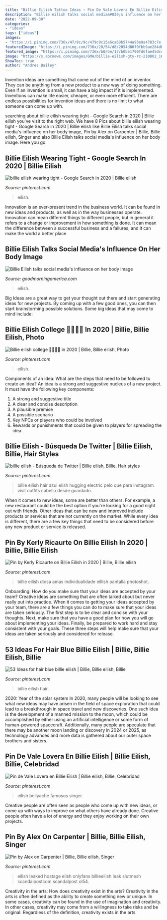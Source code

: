 ```yaml
---
title: "Billie Eilish Tattoo Ideas ~ Pin De Vale Lovera En Billie Eilish"
description: "Billie eilish talks social media&#039;s influence on her body image"
date: "2022-09-30"
categories:
- "ideas"
tags: ["ideas"]
images:
- "https://i.pinimg.com/736x/47/9c/9c/479c9c15a6ca69b5744a93e9a4783c7e.jpg"
featuredImage: "https://i.pinimg.com/736x/20/54/d8/2054d80f9fbb9ae284d0c267edc14e7d.jpg"
featured_image: "https://i.pinimg.com/736x/b0/be/17/b0be1790fd6fae45dcc2ceb90a030c66.jpg"
image: "https://s.abcnews.com/images/GMA/billie-eilish-gty-rc-210802_1627919268055_hpMain_16x9_992.jpg"
ShowToc: true
author: "Andres Bailey"
---
```



Invention ideas are something that come out of the mind of an inventor. They can be anything from a new product to a new way of doing something. Even if an invention is small, it can have a big impact if it is implemented. Inventions can make life easier, cheaper, or even more efficient. There are endless possibilities for invention ideas and there is no limit to what someone can come up with.

	

		
searching about billie eilish wearing tight - Google Search in 2020 | Billie eilish you've visit to the right web. We have 8 Pics about billie eilish wearing tight - Google Search in 2020 | Billie eilish like Billie Eilish talks social media&#039;s influence on her body image, Pin by Alex on Carpenter | Billie, Billie eilish, Singer and also Billie Eilish talks social media&#039;s influence on her body image. Here you go:
		
    
## Billie Eilish Wearing Tight - Google Search In 2020 | Billie Eilish

<img loading=lazy src="https://i.pinimg.com/736x/b0/be/17/b0be1790fd6fae45dcc2ceb90a030c66.jpg" onerror="this.onerror=null;this.src='https://tse2.mm.bing.net/th?id=OIP.RncCnSpRkvEzgWsldO_W3wHaHa&amp;pid=15.1';" alt="billie eilish wearing tight - Google Search in 2020 | Billie eilish">

_Source: pinterest.com_

>eilish. 

	

Innovation is an ever-present trend in the business world. It can be found in new ideas and products, as well as in the way businesses operate. Innovation can mean different things to different people, but in general it refers to a change or improvement in how something is done. It can mean the difference between a successful business and a failures, and it can make the world a better place.

    
## Billie Eilish Talks Social Media&#039;s Influence On Her Body Image

<img loading=lazy src="https://s.abcnews.com/images/GMA/billie-eilish-gty-rc-210802_1627919268055_hpMain_16x9_992.jpg" onerror="this.onerror=null;this.src='https://tse1.mm.bing.net/th?id=OIP.6vXLBCzUgLyn9FyVEqh2lAHaEK&amp;pid=15.1';" alt="Billie Eilish talks social media&#039;s influence on her body image">

_Source: goodmorningamerica.com_

>eilish. 

	

Big Ideas are a great way to get your thought out there and start generating ideas for new projects. By coming up with a few good ones, you can then start brainstorming possible solutions. Some big ideas that may come to mind include: 

    
## Billie Eilish College 💚🖤💚🖤 In 2020 | Billie, Billie Eilish, Photo

<img loading=lazy src="https://i.pinimg.com/736x/10/46/6b/10466b4ae1a9f7f3e38d4c2ce1eec328.jpg" onerror="this.onerror=null;this.src='https://tse4.mm.bing.net/th?id=OIP.I5GFO5dMa3Th78hVAph-TQHaNK&amp;pid=15.1';" alt="Billie eilish college 💚🖤💚🖤 in 2020 | Billie, Billie eilish, Photo">

_Source: pinterest.com_

>eilish. 

	

Components of an idea: What are the steps that need to be followed to create an idea?
An idea is a strong and suggestive nucleus of a new project. It must have the following key components:
1. A strong and suggestive title 
2. A clear and concise description 
3. A plausible premise 
4. A possible scenario 
5. Key NPCs or players who could be involved 
6. Rewards or punishments that could be given to players for spreading the idea 

    
## Billie Eilish - Búsqueda De Twitter | Billie Eilish, Billie, Hair Styles

<img loading=lazy src="https://i.pinimg.com/736x/20/54/d8/2054d80f9fbb9ae284d0c267edc14e7d.jpg" onerror="this.onerror=null;this.src='https://tse2.mm.bing.net/th?id=OIP.ldhOQl2DaaejsXliGNl_lQHaLH&amp;pid=15.1';" alt="billie eilish - Búsqueda de Twitter | Billie eilish, Billie, Hair styles">

_Source: pinterest.com_

>billie eilish hair azul elish hugging electric pelo que para instagram visit outfits cabello desde guardado. 

	

When it comes to new ideas, some are better than others. For example, a new restaurant could be the best option if you're looking for a good night out with friends. Other ideas that can be new and improved include products or services that are not currently on the market. While every idea is different, there are a few key things that need to be considered before any new product or service is released.

    
## Pin By Kerly Ricaurte On Billie Eilish In 2020 | Billie, Billie Eilish

<img loading=lazy src="https://i.pinimg.com/736x/03/e8/a6/03e8a6d58003446a3c63b8a7a38cfb74.jpg" onerror="this.onerror=null;this.src='https://tse2.mm.bing.net/th?id=OIP.BXcZNpALJLEPXGrUzF_hwgHaHL&amp;pid=15.1';" alt="Pin by Kerly Ricaurte on Billie Eilish in 2020 | Billie, Billie eilish">

_Source: pinterest.com_

>billie eilish diosa amas individualidade eillish pantalla photoshot. 

	

Onboarding: How do you make sure that your ideas are accepted by your team?
Creative ideas are something that are often talked about but never really put into practice. When it comes to getting your ideas accepted by your team, there are a few things you can do to make sure that your ideas are taken seriously. The first step is to be clear and concise with your thoughts. Next, make sure that you have a good plan for how you will go about implementing your ideas. Finally, be prepared to work hard and stay consistent with your goals. These three steps will help make sure that your ideas are taken seriously and considered for release.

    
## 53 Ideas For Hair Blue Billie Eilish | Billie, Billie Eilish, Billie

<img loading=lazy src="https://i.pinimg.com/736x/cc/92/f8/cc92f8ab0329a1e454c5eda7259fbc68.jpg" onerror="this.onerror=null;this.src='https://tse2.mm.bing.net/th?id=OIP.Z1ur3fBc6B2H09ubfb_k4wAAAA&amp;pid=15.1';" alt="53 Ideas for hair blue billie eilish | Billie, Billie eilish, Billie">

_Source: pinterest.com_

>billie eilish hair. 

	

2020: Year of the solar system
In 2020, many people will be looking to see what new ideas may have arisen in the field of space exploration that could lead to a breakthrough in space travel and new discoveries. One such idea is the development of a manned mission to the moon, which could be accomplished by either using an artificial intelligence or some form of human-powered spacecraft. Additionally, many people are speculate that there may be another moon landing or discovery in 2024 or 2025, as technology advances and more data is gathered about our outer space brothers and sisters.

    
## Pin De Vale Lovera En Billie Eilish | Billie Eilish, Billie, Celebridad

<img loading=lazy src="https://i.pinimg.com/736x/47/9c/9c/479c9c15a6ca69b5744a93e9a4783c7e.jpg" onerror="this.onerror=null;this.src='https://tse4.mm.bing.net/th?id=OIP.lUZYERA3OKi8x6CDHkXflAHaNJ&amp;pid=15.1';" alt="Pin de Vale Lovera en Billie Eilish | Billie eilish, Billie, Celebridad">

_Source: pinterest.com_

>eilish bellyache famosos singer. 

	

Creative people are often seen as people who come up with new ideas, or come up with ways to improve on what others have already done. Creative people often have a lot of energy and they enjoy working on their own projects.

    
## Pin By Alex On Carpenter | Billie, Billie Eilish, Singer

<img loading=lazy src="https://i.pinimg.com/736x/45/9b/a9/459ba965c21003ecede393762e3fdfa2.jpg" onerror="this.onerror=null;this.src='https://tse1.mm.bing.net/th?id=OIP.vvupBZKxvITiw4FLQ57yZwHaNK&amp;pid=15.1';" alt="Pin by Alex on Carpenter | Billie, Billie eilish, Singer">

_Source: pinterest.com_

>eilish leaked hostage elish onlyfans billieeilish leak slutmesh scandalpostcom scandalpost ol54. 

	

Creativity in the arts: How does creativity exist in the arts?
Creativity in the arts is often defined as the ability to create something new or unique. In some cases, creativity can be found in the use of imagination and creativity. In other cases, creativity may come from a willingness to take risks and be original. Regardless of the definition, creativity exists in the arts.

